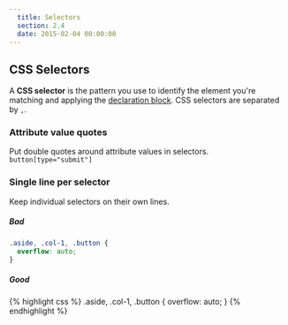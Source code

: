 ```yaml
---
  title: Selectors
  section: 2.4
  date: 2015-02-04 00:00:00
---
```


## CSS Selectors

A **CSS selector** is the pattern you use to identify the element you're matching and applying the [declaration block](/styleguide/css-declarations.html). CSS selectors are separated by `,`.

### Attribute value quotes

Put double quotes around attribute values in selectors. `button[type="submit"]`

### Single line per selector

Keep individual selectors on their own lines.

##### Bad

```css
.aside, .col-1, .button {
  overflow: auto;
}
```

##### Good

{% highlight css %}
.aside,
.col-1,
.button {
  overflow: auto;
}
{% endhighlight %}
